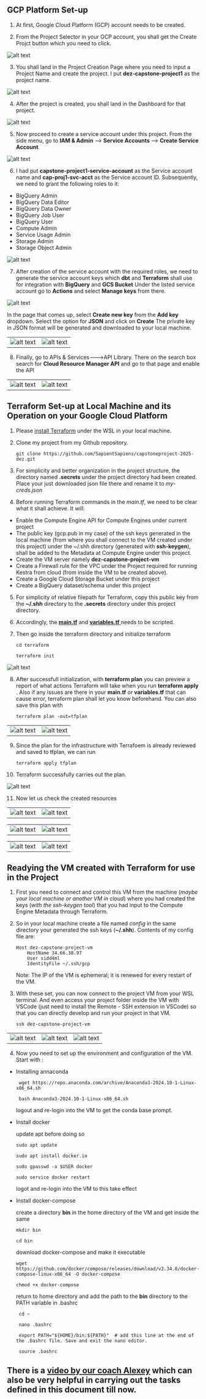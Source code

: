 ## GCP Platform Set-up ##

 1. At first, Google Cloud Platform (GCP) account needs to be created.

 2. From the Project Selector in your GCP account, you shall get the Create Projct button which you need to click.

  ![alt text](../images/setup/image.png)

 3. You shall land in the Project Creation Page where you need to input a Project Name and create the project. I put  __dez-capstone-project1__ as the project name.

  ![alt text](../images/setup/image-1.png)

 4. After the project is created, you shall land in the Dashboard for that project.

  ![alt text](../images/setup/image-2.png)

 5. Now proceed to create a service account under this project. From the side menu, go to __IAM & Admin__ --> __Service Accounts__ --> __Create Service Account__.

  ![alt text](../images/setup/image-3.png)

 6. I had put __capstone-project1-service-account__ as the Service account name and __cap-proj1-svc-acct__ as the Service account ID. Subsequently, we need to grant the following roles to it:
 -  BigQuery Admin			
 -  BigQuery Data Editor
 -  BigQuery Data Owner
 -  BigQuery Job User
 -  BigQuery User
 -  Compute Admin
 -  Service Usage Admin
 -  Storage Admin
 -  Storage Object Admin

  ![alt text](../images/setup/image-4.png)

  7. After creation of the service account with the required roles, we need to generate the service account keys which __dbt__ and __Terraform__ shall use for integration with __BigQuery__ and  __GCS Bucket__ Under the listed service account go to __Actions__ and select __Manage keys__ from there.

  ![alt text](../images/setup/image-5.png)

   In the page that comes up, select __Create new key__ from the __Add key__ dropdown. Select the option for __JSON__ and click on __Create__ The private key in JSON format will be generated and downloaded to your local machine. 
    
   |                                            |                                           |
   |--------------------------------------------|-------------------------------------------|
   |  ![alt text](../images/setup/image-6.png)  | ![alt text](../images/setup/image-7.png)  |

   
  8. Finally, go to  APIs & Services--->API Library. There on the search box search for __Cloud Resource Manager API__ and go to that page and enable the API

   |                                            |                                            |
   |------------------------------------------- | ------------------------------------------ |
   |  ![alt text](../images/setup/image-11.png) | ![alt text](../images/setup/image-12.png)  |



## Terraform Set-up at Local Machine and its Operation on your Google Cloud Platform ##

 1. Please [install Terraform](https://developer.hashicorp.com/terraform/install?ajs_aid=268d2cbe-21f8-4c6c-9588-849c28f1444b&product_intent=terraform#linux) under the WSL in your local machine.

 2. Clone my project from my Github repository.

        git clone https://github.com/SapientSapiens/capstoneproject-2025-dez.git

 3. For simplicity and better organization in the project structure, the directory named __.secrets__ under the project directory had been created. Place your just downloaded json file there and rename it to _my-creds.json_ 

 4. Before running Terraform commands in the _main.tf_, we need to be clear what it shall achieve. It will:
  - Enable the Compute Engine API for Compute Engines under current project
  - The public key (gcp.pub in my case) of the ssh keys generated in the local machine (from where you shall connect to the VM created under this project) under the ~/.shh directory (generated with __ssh-keygen__), shall be added to the Metadata at Compute Engine under this project. 
  - Create the VM server namely __dez-capstone-project-vm__
  - Create a Firewall rule for the VPC under the Project required for running Kestra from cloud (from inside the VM to be created above).
  - Create a Google Cloud Storage Bucket under this project
  - Create a BigQuery dataset/schema under this project

 5. For simplicity of relative filepath for Terraform, copy this public key from the __~/.shh__ directory to the __.secrets__ directory under this project directory.

 6. Accordingly, the [__main.tf__](../terraform/main.tf) and [__variables.tf__ ](../terraform/variables.tf) needs to be scripted.

 7. Then go inside the terraform directory and initialize terraform
 
        cd terraform
        
        terraform init 
   

   ![alt text](../images/setup/image-8.png)

 8. After successfull initialization, with __terraform plan__ you can preview a report of what actions Terraform will take when you run __terraform apply__ . Also if any issues are there in your __main.tf__ or __variables.tf__ that can cause error, terraform plan shall let you know beforehand. You can also save this plan with 

        terraform plan -out=tfplan
  
   |                                            |                                            |
   |--------------------------------------------|--------------------------------------------|
   | ![alt text](../images/setup/image-9.png)   | ![alt text](../images/setup/image-10.png)  |

 9. Since the plan for the infrastructure with Terrafoem is already reviewed and saved to tfplan, we can run

        terraform apply tfplan

 10. Terraform successfully carries out the plan.

   ![alt text](../images/setup/image-13.png)

 11. Now let us check the created resources
  
   |                                            |                                            |
   |--------------------------------------------|--------------------------------------------|
   | ![alt text](../images/setup/image-21.png)  | ![alt text](../images/setup/image-22.png)  |



   |                                            |                                            |
   |--------------------------------------------|--------------------------------------------|
   | ![alt text](../images/setup/image-19.png)  | ![alt text](../images/setup/image-20.png)  |



   |                                         |                                               |
   |-----------------------------------------|-----------------------------------------------|
   | ![alt text](../images/setup/image-18.png)  | ![alt text](../images/setup/image-17.png)  |


## Readying the VM created with Terraform for use in the Project ##

 1. First you need to connect and control this VM from the machine (_maybe your local machine or another VM in cloud_) where you had created the keys (_with the ssh-keygen tool_) that you had input to the Compute Engine Metadata through Terraform.

 2. So in your local machine create a file named _config_ in the same directory your generated the ssh keys (__~/.shh__). Contents of my config file are:

        Host dez-capstone-project-vm
            HostName 34.66.38.97
            User sidd4ml
            IdentityFile ~/.ssh/gcp

    Note:  The IP of the VM is ephemeral; it is renewed for every restart of the VM.

  3. With these set, you can now connect to the project VM from your WSL terminal. And even access your project folder inside the VM with VSCode (just need to install the Remote - SSH extension in VSCode) so that you can directly develop and run your project in that VM.

         ssh dez-capstone-project-vm
        
   |                                            |                                            |                                           |
   |--------------------------------------------|--------------------------------------------|-------------------------------------------|
   | ![alt text](../images/setup/image-14.png)  | ![alt text](../images/setup/image-15.png)  | ![alt text](../images/setup/image-16.png) |

  
   4. Now you need to set up the environment and configuration of the VM. Start with :

  - Installing annaconda 

         wget https://repo.anaconda.com/archive/Anaconda3-2024.10-1-Linux-x86_64.sh

         bash Anaconda3-2024.10-1-Linux-x86_64.sh
  
     logout and re-login into the VM to get the conda base prompt.

  -  Install docker

      update apt before doing so

         sudo apt update   
       
         sudo apt install docker.io

         sudo gpasswd -a $USER docker

         sudo service docker restart


     logot and re-login into the VM to this take effect


  -  Install docker-compose

     create a directory __bin__ in the home directory of the VM and get inside the same

         mkdir bin

         cd bin

     download docker-compose and make it executable

         wget https://github.com/docker/compose/releases/download/v2.34.0/docker-compose-linux-x86_64 -O docker-compose
      
         chmod +x docker-compose

     return to home directory and add the path to the __bin__ directory to the PATH variable in .bashrc

          cd ~

          nano .bashrc

          export PATH="${HOME}/bin:${PATH}"  # add this line at the end of the .bashrc file. Save and exit the nano editor.

          source .bashrc


## There is a [video by our coach Alexey](https://youtu.be/ae-CV2KfoN0?si=uSpBat_dUobrSR5r) which can also be very helpful in carrying out the tasks defined in this document till now. ##


  
     
   
     
